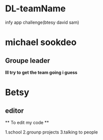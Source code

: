 # DL-teamName
infy app challenge(btesy david sam)
# michael sookdeo
## Groupe leader
**Ill try to get the team going i guess**

# Betsy 
## editor
** To edit my code **

1.school
2.grounp projects
3.talking to people
